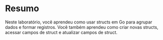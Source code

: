 # Resumo

Neste laboratório, você aprendeu como usar structs em Go para agrupar dados e formar registros. Você também aprendeu como criar novas structs, acessar campos de struct e atualizar campos de struct.
